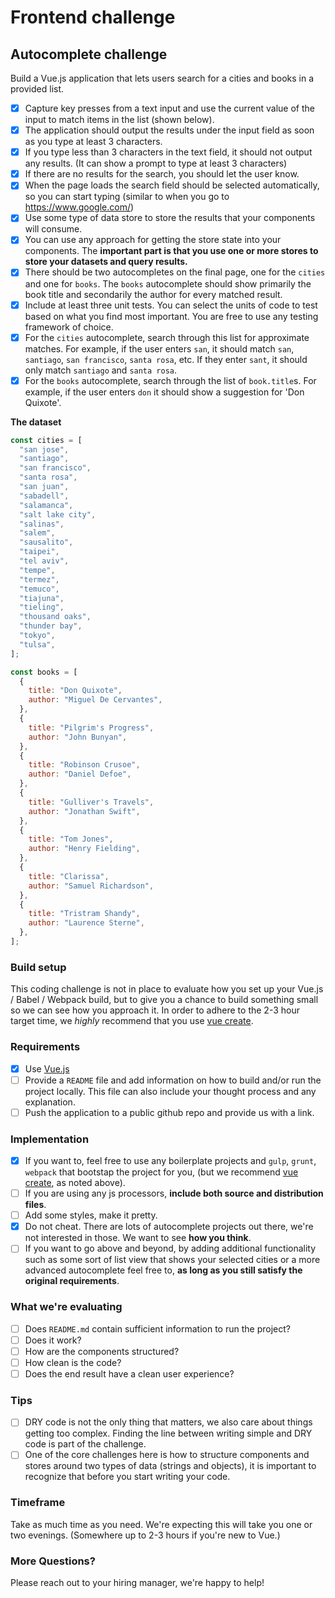 # Frontend challenge

## Autocomplete challenge

Build a Vue.js application that lets users search for a cities and books in a provided list.

- [x] Capture key presses from a text input and use the current value of the input to match items in the list (shown below).
- [x] The application should output the results under the input field as soon as you type at least 3 characters.
- [x] If you type less than 3 characters in the text field, it should not output any results. (It can show a prompt to type at least 3 characters)
- [x] If there are no results for the search, you should let the user know.
- [x] When the page loads the search field should be selected automatically, so you can start typing (similar to when you go to https://www.google.com/)
- [x] Use some type of data store to store the results that your components will consume.
- [x] You can use any approach for getting the store state into your components. The **important part is that you use one or more stores to store your datasets and query results.**
- [x] There should be two autocompletes on the final page, one for the `cities` and one for `books`. The `books` autocomplete should show primarily the book title and secondarily the author for every matched result.
- [x] Include at least three unit tests. You can select the units of code to test based on what you find most important. You are free to use any testing framework of choice.
- [x] For the `cities` autocomplete, search through this list for approximate matches. For example, if the user enters `san`, it should match `san`, `santiago`, `san francisco`, `santa rosa`, etc. If they enter `sant`, it should only match `santiago` and `santa rosa`.
- [x] For the `books` autocomplete, search through the list of `book.title`s. For example, if the user enters `don` it should show a suggestion for 'Don Quixote'.

**The dataset**

```javascript
const cities = [
  "san jose",
  "santiago",
  "san francisco",
  "santa rosa",
  "san juan",
  "sabadell",
  "salamanca",
  "salt lake city",
  "salinas",
  "salem",
  "sausalito",
  "taipei",
  "tel aviv",
  "tempe",
  "termez",
  "temuco",
  "tiajuna",
  "tieling",
  "thousand oaks",
  "thunder bay",
  "tokyo",
  "tulsa",
];

const books = [
  {
    title: "Don Quixote",
    author: "Miguel De Cervantes",
  },
  {
    title: "Pilgrim's Progress",
    author: "John Bunyan",
  },
  {
    title: "Robinson Crusoe",
    author: "Daniel Defoe",
  },
  {
    title: "Gulliver's Travels",
    author: "Jonathan Swift",
  },
  {
    title: "Tom Jones",
    author: "Henry Fielding",
  },
  {
    title: "Clarissa",
    author: "Samuel Richardson",
  },
  {
    title: "Tristram Shandy",
    author: "Laurence Sterne",
  },
];
```

### Build setup

This coding challenge is not in place to evaluate how you set up your Vue.js / Babel / Webpack build, but to give you a chance to build something small so we can see how you approach it.
In order to adhere to the 2-3 hour target time, we _highly_ recommend that you use [vue create](https://cli.vuejs.org/guide/creating-a-project.html).

### Requirements

- [x] Use [Vue.js](https://vuejs.org/)
- [ ] Provide a `README` file and add information on how to build and/or run the project locally. This file can also include your thought process and any explanation.
- [ ] Push the application to a public github repo and provide us with a link.

### Implementation

- [x] If you want to, feel free to use any boilerplate projects and `gulp`, `grunt`, `webpack` that bootstap the project for you, (but we recommend [vue create](https://cli.vuejs.org/guide/creating-a-project.html), as noted above).
- [ ] If you are using any js processors, **include both source and distribution files**.
- [ ] Add some styles, make it pretty.
- [x] Do not cheat. There are lots of autocomplete projects out there, we're not interested in those. We want to see **how you think**.
- [ ] If you want to go above and beyond, by adding additional functionality such as some sort of list view that shows your selected cities or a more advanced autocomplete feel free to, **as long as you still satisfy the original requirements**.

### What we're evaluating

- [ ] Does `README.md` contain sufficient information to run the project?
- [ ] Does it work?
- [ ] How are the components structured?
- [ ] How clean is the code?
- [ ] Does the end result have a clean user experience?

### Tips

- [ ] DRY code is not the only thing that matters, we also care about things getting too complex. Finding the line between writing simple and DRY code is part of the challenge.
- [ ] One of the core challenges here is how to structure components and stores around two types of data (strings and objects), it is important to recognize that before you start writing your code.

### Timeframe

Take as much time as you need. We're expecting this will take you one or two evenings. (Somewhere up to 2-3 hours if you're new to Vue.)

### More Questions?

Please reach out to your hiring manager, we're happy to help!
